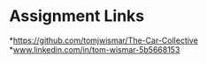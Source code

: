 # Assignment Links
*https://github.com/tomjwismar/The-Car-Collective
*www.linkedin.com/in/tom-wismar-5b5668153